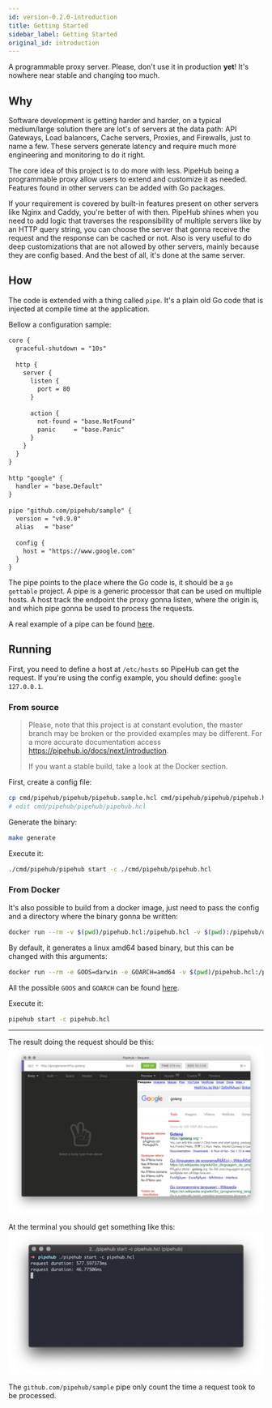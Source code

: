 ```yaml
---
id: version-0.2.0-introduction
title: Getting Started
sidebar_label: Getting Started
original_id: introduction
---
```


A programmable proxy server.
Please, don't use it in production **yet**! It's nowhere near stable and changing too much.

## Why
Software development is getting harder and harder, on a typical medium/large solution there are lot's of servers at the data path: API Gateways, Load balancers, Cache servers, Proxies, and Firewalls, just to name a few. These servers generate latency and require much more engineering and monitoring to do it right.

The core idea of this project is to do more with less. PipeHub being a programmable proxy allow users to extend and customize it as needed. Features found in other servers can be added with Go packages.

If your requirement is covered by built-in features present on other servers like Nginx and Caddy, you're better of with then. PipeHub shines when you need to add logic that traverses the responsibility of multiple servers like by an HTTP query string, you can choose the server that gonna receive the request and the response can be cached or not. Also is very useful to do deep customizations that are not allowed by other servers, mainly because they are config based. And the best of all, it's done at the same server.

## How
The code is extended with a thing called `pipe`. It's a plain old Go code that is injected at compile time at the application.

Bellow a configuration sample:
```hcl
core {
  graceful-shutdown = "10s"

  http {
    server {
      listen {
        port = 80
      }

      action {
        not-found = "base.NotFound"
        panic     = "base.Panic"
      }
    }
  }
}

http "google" {
  handler = "base.Default"
}

pipe "github.com/pipehub/sample" {
  version = "v0.9.0"
  alias   = "base"

  config {
    host = "https://www.google.com"
  }
}
```

The pipe points to the place where the Go code is, it should be a `go gettable` project. A pipe is a generic processor that can be used on multiple hosts. A host track the endpoint the proxy gonna listen, where the origin is, and which pipe gonna be used to process the requests.

A real example of a pipe can be found [here](https://github.com/pipehub/sample).

## Running
First, you need to define a host at `/etc/hosts` so PipeHub can get the request. If you're using the config example, you should define: `google 127.0.0.1`.

### From source
> Please, note that this project is at constant evolution, the master branch may be broken or the provided examples may be different. For a more accurate documentation access https://pipehub.io/docs/next/introduction.
>
> If you want a stable build, take a look at the Docker section.

First, create a config file:
```bash
cp cmd/pipehub/pipehub/pipehub.sample.hcl cmd/pipehub/pipehub/pipehub.hcl
# edit cmd/pipehub/pipehub/pipehub.hcl
```

Generate the binary:
```bash
make generate
```

Execute it:
```bash
./cmd/pipehub/pipehub start -c ./cmd/pipehub/pipehub.hcl
```

### From Docker
It's also possible to build from a docker image, just need to pass the config and a directory where the binary gonna be written:
```bash
docker run --rm -v $(pwd)/pipehub.hcl:/pipehub.hcl -v $(pwd):/pipehub/output pipehub/build:0.2.0
```

By default, it generates a linux amd64 based binary, but this can be changed with this arguments:
```bash
docker run --rm -e GOOS=darwin -e GOARCH=amd64 -v $(pwd)/pipehub.hcl:/pipehub.hcl -v $(pwd):/pipehub/output pipehub/build:0.2.0
```

All the possible `GOOS` and `GOARCH` can be found [here](https://golang.org/doc/install/source#environment).

Execute it:
```bash
pipehub start -c pipehub.hcl
```

---
The result doing the request should be this:
![Request](/docs/assets/execution/insomnia.png)

At the terminal you should get something like this:
![Response](/docs/assets/execution/terminal.png)

The `github.com/pipehub/sample` pipe only count the time a request took to be processed.
